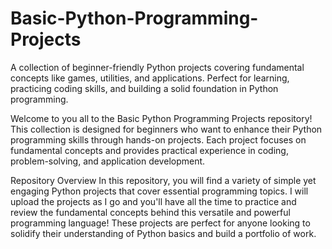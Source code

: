 # Basic-Python-Programming-Projects
A collection of beginner-friendly Python projects covering fundamental concepts like games, utilities, and applications. Perfect for learning, practicing coding skills, and building a solid foundation in Python programming.

Welcome to you all to the Basic Python Programming Projects repository! 
This collection is designed for beginners who want to enhance their Python programming skills through hands-on projects. Each project focuses on fundamental concepts and provides practical experience in coding, problem-solving, and application development.

Repository Overview
In this repository, you will find a variety of simple yet engaging Python projects that cover essential programming topics. I will upload the projects as I go and you'll have all the time to practice and review the fundamental concepts behind this versatile and powerful programming language! 
These projects are perfect for anyone looking to solidify their understanding of Python basics and build a portfolio of work.
